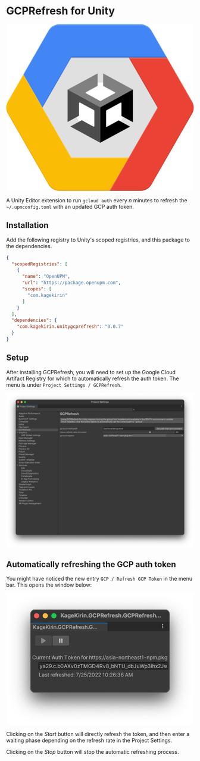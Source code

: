 # GCPRefresh for Unity

![kitbashed crossover of Unity and GCP logos](./Documentation~/unitygcprefresh.png)

A Unity Editor extension to run `gcloud auth` every _n_ minutes to refresh the `~/.upmconfig.toml` with an updated GCP auth token.

## Installation

Add the following registry to Unity's scoped registries,
and this package to the dependencies.

```json
{
  "scopedRegistries": [
    {
      "name": "OpenUPM",
      "url": "https://package.openupm.com",
      "scopes": [
        "com.kagekirin"
      ]
    }
  ],
  "dependencies": {
    "com.kagekirin.unitygcprefresh": "0.0.7"
  }
}
```

## Setup

After installing GCPRefresh, you will need to set up the Google Cloud Artifact Registry
for which to automatically refresh the auth token.
The menu is under `Project Settings / GCPRefresh`.

![Project Settings](Documentation~/GCPRefresh_Settings.png)

## Automatically refreshing the GCP auth token

You might have noticed the new entry `GCP / Refresh GCP Token` in the menu bar.
This opens the window below:

![GCPRefresh Window](Documentation~/GCPRefresh_Window.png)

Clicking on the _Start_ button will directly refresh the token,
and then enter a waiting phase depending on the refresh rate in the Project Settings.

Clicking on the _Stop_ button will stop the automatic refreshing process.
